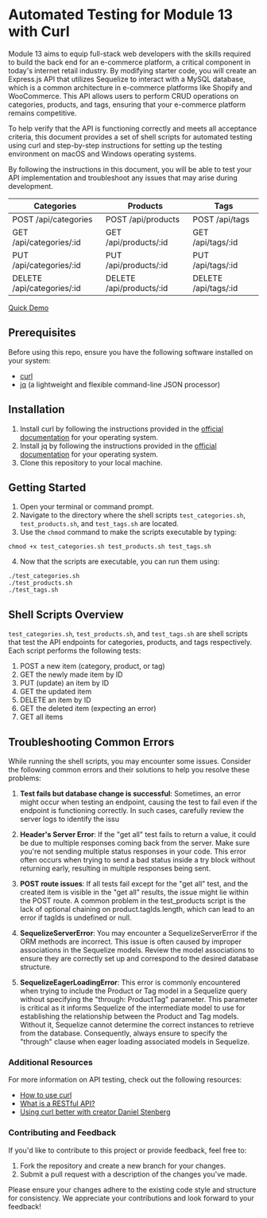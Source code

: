# Automated Testing for Module 13 with Curl

Module 13 aims to equip full-stack web developers with the skills required to build the back end for an e-commerce platform, a critical component in today's internet retail industry. By modifying starter code, you will create an Express.js API that utilizes Sequelize to interact with a MySQL database, which is a common architecture in e-commerce platforms like Shopify and WooCommerce. This API allows users to perform CRUD operations on categories, products, and tags, ensuring that your e-commerce platform remains competitive.

To help verify that the API is functioning correctly and meets all acceptance criteria, this document provides a set of shell scripts for automated testing using curl and step-by-step instructions for setting up the testing environment on macOS and Windows operating systems.

By following the instructions in this document, you will be able to test your API implementation and troubleshoot any issues that may arise during development. 

| Categories              | Products               | Tags                  |
|-------------------------|------------------------|-----------------------|
| POST /api/categories    | POST /api/products     | POST /api/tags        |
| GET /api/categories/:id | GET /api/products/:id  | GET /api/tags/:id     |
| PUT /api/categories/:id | PUT /api/products/:id  | PUT /api/tags/:id     |
| DELETE /api/categories/:id | DELETE /api/products/:id | DELETE /api/tags/:id |


[Quick Demo](https://www.loom.com/share/1b133c22c9c141b3a78214d58e526cf0)

## Prerequisites

Before using this repo, ensure you have the following software installed on your system:

- [curl](https://curl.se/download.html)
- [jq](https://stedolan.github.io/jq/download/) (a lightweight and flexible command-line JSON processor)

## Installation

1. Install curl by following the instructions provided in the [official documentation](https://curl.se/download.html) for your operating system.
2. Install jq by following the instructions provided in the [official documentation](https://stedolan.github.io/jq/download/) for your operating system.
3. Clone this repository to your local machine.

## Getting Started

1. Open your terminal or command prompt.
2. Navigate to the directory where the shell scripts `test_categories.sh`, `test_products.sh`, and `test_tags.sh` are located.
3. Use the `chmod` command to make the scripts executable by typing:
```
chmod +x test_categories.sh test_products.sh test_tags.sh
```
4. Now that the scripts are executable, you can run them using:
```
./test_categories.sh
./test_products.sh
./test_tags.sh
```

## Shell Scripts Overview

`test_categories.sh`, `test_products.sh`, and `test_tags.sh` are shell scripts that test the API endpoints for categories, products, and tags respectively. Each script performs the following tests:

1. POST a new item (category, product, or tag)
2. GET the newly made item by ID
3. PUT (update) an item by ID
4. GET the updated item
5. DELETE an item by ID
6. GET the deleted item (expecting an error)
7. GET all items

## Troubleshooting Common Errors

While running the shell scripts, you may encounter some issues. Consider the following common errors and their solutions to help you resolve these problems:

1. **Test fails but database change is successful**: Sometimes, an error might occur when testing an endpoint, causing the test to fail even if the endpoint is functioning correctly. In such cases, carefully review the server logs to identify the issu

2. **Header's Server Error**: If the "get all" test fails to return a value, it could be due to multiple responses coming back from the server. Make sure you're not sending multiple status responses in your code. This error often occurs when trying to send a bad status inside a try block without returning early, resulting in multiple responses being sent.

3. **POST route issues**: If all tests fail except for the "get all" test, and the created item is visible in the "get all" results, the issue might lie within the POST route. A common problem in the test_products script is the lack of optional chaining on product.tagIds.length, which can lead to an error if tagIds is undefined or null.

4. **SequelizeServerError**: You may encounter a SequelizeServerError if the ORM methods are incorrect. This issue is often caused by improper associations in the Sequelize models. Review the model associations to ensure they are correctly set up and correspond to the desired database structure.

5. **SequelizeEagerLoadingError**: This error is commonly encountered when trying to include the Product or Tag model in a Sequelize query without specifying the "through: ProductTag" parameter. This parameter is critical as it informs Sequelize of the intermediate model to use for establishing the relationship between the Product and Tag models. Without it, Sequelize cannot determine the correct instances to retrieve from the database. Consequently, always ensure to specify the "through" clause when eager loading associated models in Sequelize.

### Additional Resources

For more information on API testing, check out the following resources:

- [How to use curl](https://www.youtube.com/watch?v=BuEYquQweGo)
- [What is a RESTful API?](https://www.youtube.com/watch?v=lsMQRaeKNDk)
- [Using curl better with creator Daniel Stenberg](https://www.youtube.com/watch?v=I6id1Y0YuNk)

### Contributing and Feedback

If you'd like to contribute to this project or provide feedback, feel free to:

1. Fork the repository and create a new branch for your changes.
2. Submit a pull request with a description of the changes you've made.

Please ensure your changes adhere to the existing code style and structure for consistency. We appreciate your contributions and look forward to your feedback!



